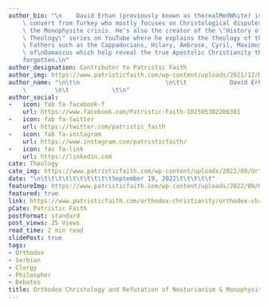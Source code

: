 ```yaml
---
author_bio: "\n    David Erhan (previously known as therealMedWhite) is an Orthodox\
    \ convert from Turkey who mostly focuses on Christological disputes concerning\
    \ the Monophysite crisis. He's also the creator of the \"History of Christian\
    \ Theology\" series on YouTube where he explains the theology of the great Church\
    \ Fathers such as the Cappadocians, Hilary, Ambrose, Cyril, Maximus, and John\
    \ of\nDamascus which help reveal the true Apostolic Christianity the world has\n\
    forgotten.\n"
author_designation: Contributor to Patristic Faith
author_img: https://www.patristicfaith.com/wp-content/uploads/2021/12/David20Erhan20headshot-150x150.webp
author_name: "\n\t\n                        \n\t\t            David Erhan        \
    \        \n\t            \t\n"
author_social:
-   icon: fab fa-facebook-f
    url: https://www.facebook.com/Patristic-Faith-102505382206381
-   icon: fab fa-twitter
    url: https://twitter.com/patristic_faith
-   icon: fab fa-instagram
    url: https://www.instagram.com/patristicfaith/
-   icon: fas fa-link
    url: https://linkedin.com
cate: Theology
cate_img: https://www.patristicfaith.com/wp-content/uploads/2022/09/Orthodox-Christology-and-Refutation-of-Nestorianism-Monophysitism.png
date: "\n\t\t\t\t\t\t\t\t\t\tSeptember 19, 2022\t\t\t\t\t"
featureImg: https://www.patristicfaith.com/wp-content/uploads/2022/09/Orthodox-Christology-and-Refutation-of-Nestorianism-Monophysitism.png
featured: true
link: https://www.patristicfaith.com/orthodox-christianity/orthodox-christology-and-refutation-of-nestorianism-monophysitism/
pCate: Patristic Faith
postFormat: standard
post_views: 25 Views
read_time: 2 min read
slidePost: true
tags:
- Orthodox
- Serbian
- Clergy
- Philospher
- Debates
title: Orthodox Christology and Refutation of Nestorianism & Monophysitism
---
```


